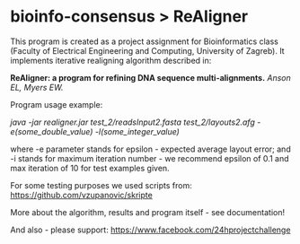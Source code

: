 bioinfo-consensus > ReAligner
=============================

This program is created as a project assignment for Bioinformatics class (Faculty of Electrical Engineering and Computing, University of Zagreb).
It implements iterative realigning algorithm described in:

**ReAligner: a program for refining DNA sequence multi-alignments.**
*Anson EL, Myers EW.*

Program usage example:

*java -jar realigner.jar test_2/readsInput2.fasta test_2/layouts2.afg -e(some_double_value) -l(some_integer_value)*

where -e parameter stands for epsilon - expected average layout error; and -i stands for maximum iteration number - we recommend epsilon of 0.1 and max iteration of 10 for test examples given.

For some testing purposes we used scripts from: https://github.com/vzupanovic/skripte

More about the algorithm, results and program itself - see documentation!

And also - please support:
https://www.facebook.com/24hprojectchallenge




